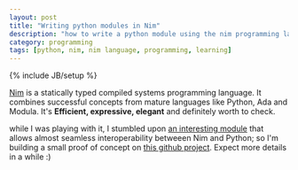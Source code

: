 ```yaml
---
layout: post
title: "Writing python modules in Nim"
description: "how to write a python module using the nim programming language"
category: programming
tags: [python, nim, nim language, programming, learning]
---
```

{% include JB/setup %}


[Nim](https://nim-lang.org/) is a statically typed compiled systems programming language. It combines successful concepts from mature languages like Python, Ada and Modula. It's **Efficient, expressive, elegant** and definitely worth to check.

while I was playing with it, I stumbled upon [an interesting module](https://github.com/yglukhov/nimpy) that allows almost seamless interoperability betweeen Nim and Python; so I'm building a small proof of concept on [this github project](https://github.com/ilmanzo/python-modules-with-nim). Expect more details in a while :)


